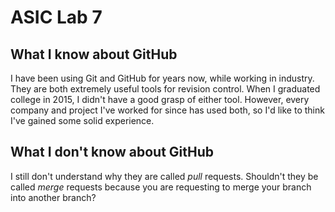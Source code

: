# ASIC Lab 7
## What I know about GitHub
I have been using Git and GitHub for years now, while working in industry. They are both extremely useful tools for revision control. When I graduated college in 2015, I didn't have a good grasp of either tool. However, every company and project I've worked for since has used both, so I'd like to think I've gained some solid experience.
## What I don't know about GitHub
I still don't understand why they are called _pull_ requests. Shouldn't they be called _merge_ requests because you are requesting to merge your branch into another branch?
